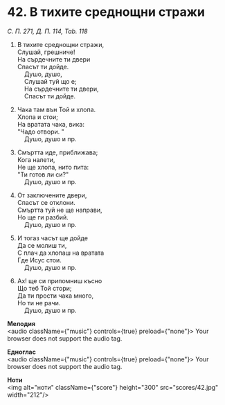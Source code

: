 # 42. В тихите среднощни стражи  

*С. П. 271, Д. П. 114, Tab. 118*  

1. В тихите среднощни стражи,  
Слушай, грешниче!  
На сърдечните ти двери  
Спасът ти дойде.  
    Душо, душо,  
    Слушай туй що е;  
    На сърдечните ти двери,  
    Спасът ти дойде.  

2. Чака там вън Той и хлопа.  
Хлопа и стои;  
На вратата чака, вика:  
"Чадо отвори. "  
    Душо, душо и пр.  

3. Смъртта иде, приближава;  
Кога налети,  
Не ще хлопа, нито пита:  
"Ти готов ли си?"  
    Душо, душо и пр.  

4. От заключените двери,  
Спасът се отклони.  
Смъртта туй не ще направи,  
Но ще ги разбий.  
    Душо, душо и пр.  

5. И тогаз часът ще дойде  
Да се молиш ти,  
С плач да хлопаш на вратата  
Где Исус стои.  
    Душо, душо и пр.  

6. Ах! ще си припомниш късно  
Що теб Той стори;  
Да ти прости чака много,  
Но ти не рачи.  
    Душо, душо и пр.  

__Мелодия__  
<audio className={"music"} controls={true} preload={"none"}><source src="mp3/42.mp3" type="audio/mpeg"/>
Your browser does not support the audio tag.
</audio>  

__Едноглас__  
<audio className={"music"} controls={true} preload={"none"}><source src="transp/42.mp3" type="audio/mpeg"/>
Your browser does not support the audio tag.
</audio>  

__Ноти__  
<img alt="ноти" className={"score"} height="300" src="scores/42.jpg" width="212"/>
